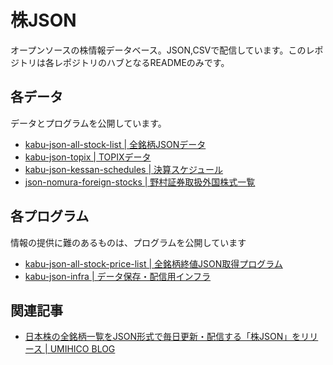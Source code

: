 # 株JSON

オープンソースの株情報データベース。JSON,CSVで配信しています。このレポジトリは各レポジトリのハブとなるREADMEのみです。

## 各データ

データとプログラムを公開しています。

- [kabu-json-all-stock-list | 全銘柄JSONデータ](https://github.com/umihico/kabu-json-all-stock-list)
- [kabu-json-topix | TOPIXデータ](https://github.com/umihico/kabu-json-topix)
- [kabu-json-kessan-schedules | 決算スケジュール](https://github.com/umihico/kabu-json-kessan-schedules)
- [json-nomura-foreign-stocks | 野村証券取扱外国株式一覧](https://github.com/umihico/json-nomura-foreign-stocks)

## 各プログラム

情報の提供に難のあるものは、プログラムを公開しています

- [kabu-json-all-stock-price-list | 全銘柄終値JSON取得プログラム](https://github.com/umihico/kabu-json-all-stock-price-list)
- [kabu-json-infra | データ保存・配信用インフラ](https://github.com/umihico/kabu-json-infra)

## 関連記事

- [日本株の全銘柄一覧をJSON形式で毎日更新・配信する「株JSON」をリリース | UMIHICO BLOG](https://umihi.co/blog/20240908-kabu-json-release)
